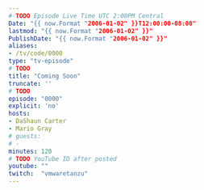 ```yaml
---
# TODO Episode Live Time UTC 2:00PM Central
Date: "{{ now.Format "2006-01-02" }}T12:00:00-08:00"
lastmod: "{{ now.Format "2006-01-02" }}"
PublishDate: "{{ now.Format "2006-01-02" }}"
aliases:
- /tv/code/0000
type: "tv-episode"
# TODO
title: "Coming Soon"
truncate: ''
# TODO
episode: "0000"
explicit: 'no'
hosts:
- DaShaun Carter
- Mario Gray
# guests:
# -
minutes: 120
# TODO YouTube ID after posted
youtube: ""
twitch:  "vmwaretanzu"
---
```

